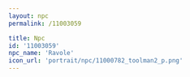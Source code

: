 ```yaml
---
layout: npc
permalink: /11003059

title: Npc
id: '11003059'
npc_name: 'Ravole'
icon_url: 'portrait/npc/11000782_toolman2_p.png'
---
```

